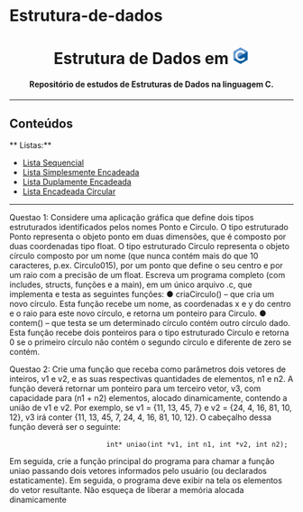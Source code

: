 # Estrutura-de-dados

<div align="center">
  <h1>Estrutura de Dados em <img src="https://raw.githubusercontent.com/devicons/devicon/master/icons/c/c-original.svg"  alt="c" height=30/></h1>
  
  #### Repositório de estudos de Estruturas de Dados na linguagem C.
  
</div>

---
<h2 id="conteudos">Conteúdos</h2>

** Listas:**
- [Lista Sequencial](./estrutura_de_dados/ListaSequencial)
- [Lista Simplesmente Encadeada](./estrutura_de_dados/ListaSimpEncad)
- [Lista Duplamente Encadeada](./Estrutura-de-Dados/listaDEncadeada)
- [Lista Encadeada Circular](./estrutura_de_dados/ListaCircular)
<hr>
Questao 1: Considere uma aplicação gráfica que define dois tipos estruturados identificados pelos nomes Ponto e Circulo. O
tipo estruturado Ponto representa o objeto ponto em duas dimensões, que é composto por duas coordenadas tipo float. O tipo
estruturado Circulo representa o objeto círculo composto por um nome (que nunca contém mais do que 10 caracteres, p.ex.
Circulo015), por um ponto que define o seu centro e por um raio com a precisão de um float. Escreva um programa completo (com includes, structs, funções e a main), em um único arquivo .c, que implementa e testa as
seguintes funções:
● criaCirculo() – que cria um novo círculo. Esta função recebe um nome, as coordenadas x e y do centro e o raio para
este novo círculo, e retorna um ponteiro para Circulo.
● contem() – que testa se um determinado círculo contém outro círculo dado. Esta função recebe dois ponteiros para o
tipo estruturado Circulo e retorna 0 se o primeiro círculo não contém o segundo círculo e diferente de zero se contém.


Questao 2: Crie uma função que receba como parâmetros dois vetores de inteiros, v1 e v2, e as suas respectivas quantidades
de elementos, n1 e n2. A função deverá retornar um ponteiro para um terceiro vetor, v3, com capacidade para (n1 + n2)
elementos, alocado dinamicamente, contendo a união de v1 e v2. Por exemplo, se v1 = {11, 13, 45, 7} e v2 = {24, 4, 16, 81,
10, 12}, v3 irá conter {11, 13, 45, 7, 24, 4, 16, 81, 10, 12}.
O cabeçalho dessa função deverá ser o seguinte:

                            int* uniao(int *v1, int n1, int *v2, int n2);
                            
Em seguida, crie a função principal do programa para chamar a função uniao passando dois vetores informados pelo usuário
(ou declarados estaticamente). Em seguida, o programa deve exibir na tela os elementos do vetor resultante. Não esqueça de
liberar a memória alocada dinamicamente
